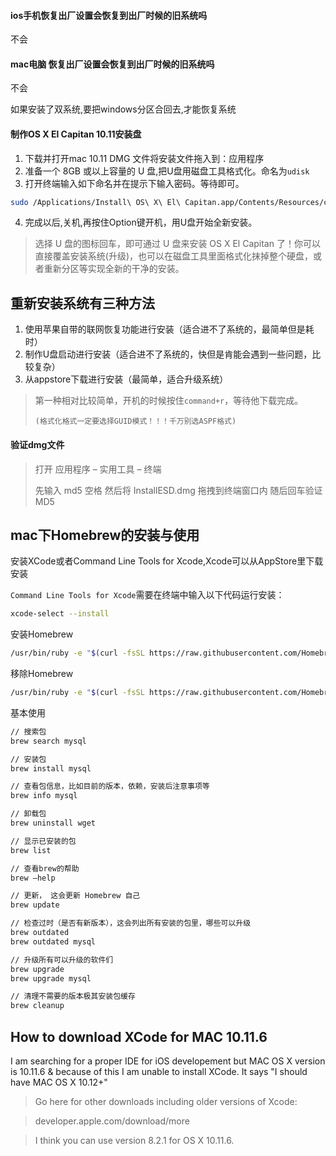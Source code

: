 #### ios手机恢复出厂设置会恢复到出厂时候的旧系统吗

不会

#### mac电脑 恢复出厂设置会恢复到出厂时候的旧系统吗

不会

如果安装了双系统,要把windows分区合回去,才能恢复系统

#### 制作OS X El Capitan 10.11安装盘

1. 下载并打开mac 10.11 DMG 文件将安装文件拖入到：应用程序
2. 准备一个 8GB 或以上容量的 U 盘,把U盘用磁盘工具格式化。命名为`udisk`
3. 打开终端输入如下命名并在提示下输入密码。等待即可。

```sh
sudo /Applications/Install\ OS\ X\ El\ Capitan.app/Contents/Resources/createinstallmedia --volume /Volumes/udisk --applicationpath /Applications/Install\ OS\ X\ El\ Capitan.app --nointeraction
```

4. 完成以后,关机,再按住Option键开机，用U盘开始全新安装。

> 选择 U 盘的图标回车，即可通过 U 盘来安装 OS X El Capitan 了！你可以直接覆盖安装系统(升级)，也可以在磁盘工具里面格式化抹掉整个硬盘，或者重新分区等实现全新的干净的安装。

## 重新安装系统有三种方法

1. 使用苹果自带的联网恢复功能进行安装（适合进不了系统的，最简单但是耗时） 
2. 制作U盘启动进行安装（适合进不了系统的，快但是肯能会遇到一些问题，比较复杂） 
3. 从appstore下载进行安装（最简单，适合升级系统）



> 第一种相对比较简单，开机的时候按住`command+r`，等待他下载完成。
>
> `(格式化格式一定要选择GUID模式！！！千万别选ASPF格式)`



#### 验证dmg文件

> 打开 应用程序 – 实用工具 – 终端
>
> 先输入 md5 空格
> 然后将 InstallESD.dmg 拖拽到终端窗口内
> 随后回车验证MD5


## mac下Homebrew的安装与使用

安装XCode或者Command Line Tools for Xcode,Xcode可以从AppStore里下载安装

`Command Line Tools for Xcode`需要在终端中输入以下代码运行安装：

```sh
xcode-select --install
```

安装Homebrew

```sh
/usr/bin/ruby -e "$(curl -fsSL https://raw.githubusercontent.com/Homebrew/install/master/install)"
```

移除Homebrew

```sh
/usr/bin/ruby -e "$(curl -fsSL https://raw.githubusercontent.com/Homebrew/install/master/uninstall)"
```

基本使用


```sh
// 搜索包
brew search mysql

// 安装包
brew install mysql

// 查看包信息，比如目前的版本，依赖，安装后注意事项等
brew info mysql

// 卸载包
brew uninstall wget

// 显示已安装的包
brew list

// 查看brew的帮助
brew –help

// 更新， 这会更新 Homebrew 自己
brew update

// 检查过时（是否有新版本），这会列出所有安装的包里，哪些可以升级
brew outdated
brew outdated mysql

// 升级所有可以升级的软件们
brew upgrade
brew upgrade mysql

// 清理不需要的版本极其安装包缓存
brew cleanup
```


## How to download XCode for MAC 10.11.6

I am searching for a proper IDE for iOS developement but MAC OS X version is 10.11.6 & because of this I am unable to install XCode. It says "I should have MAC OS X 10.12+"



>Go here for other downloads including older versions of Xcode:

>developer.apple.com/download/more 

>I think you can use version 8.2.1 for OS X 10.11.6.
